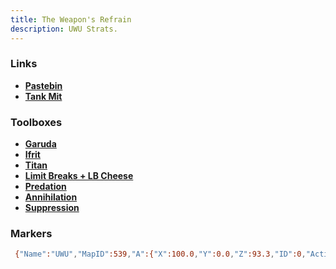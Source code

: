 ```yaml
---
title: The Weapon's Refrain
description: UWU Strats.
---
```


### Links ###
- [**Pastebin**](https://pastebin.com/hTvkZG3x)
- [**Tank Mit**](https://docs.google.com/spreadsheets/d/13dpeUEBHFpLxX38gjC8oh1xEB4F7xBECI9BvycJEsfk/edit#gid=831820397)

### Toolboxes ###
- [**Garuda**](https://ff14.toolboxgaming.space/?id=584766219158561&preview=1)
- [**Ifrit**](https://ff14.toolboxgaming.space/?id=110045202472361&preview=1)
- [**Titan**](https://ff14.toolboxgaming.space/?id=210044492472361&preview=1)
- [**Limit Breaks + LB Cheese**](https://ff14.toolboxgaming.space/?id=430631425646261&preview=1)
- [**Predation**](https://ff14.toolboxgaming.space/?id=530635345646261&preview=1)
- [**Annihilation**](https://ff14.toolboxgaming.space/?id=930637786646261&preview=1)
- [**Suppression**](https://ff14.toolboxgaming.space/?id=784760520258561&preview=1)

### Markers ###
```bash frame="none"
 {"Name":"UWU","MapID":539,"A":{"X":100.0,"Y":0.0,"Z":93.3,"ID":0,"Active":true},"B":{"X":106.7,"Y":0.0,"Z":100.0,"ID":1,"Active":true},"C":{"X":100.0,"Y":0.0,"Z":106.7,"ID":2,"Active":true},"D":{"X":93.3,"Y":0.0,"Z":100.0,"ID":3,"Active":true},"One":{"X":107.3,"Y":0.0,"Z":107.3,"ID":4,"Active":true},"Two":{"X":100.0,"Y":0.0,"Z":81.0,"ID":5,"Active":true},"Three":{"X":100.0,"Y":0.0,"Z":100.0,"ID":6,"Active":true},"Four":{"X":87.0,"Y":0.0,"Z":87.0,"ID":7,"Active":true}} 
```